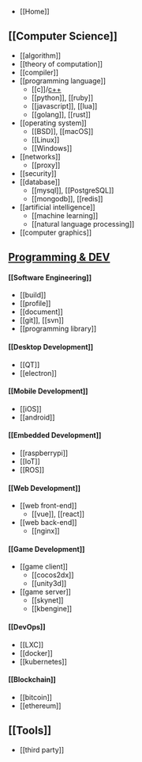 - [[Home]]


## [[Computer Science]]
- [[algorithm]]
- [[theory of computation]]
- [[compiler]]
- [[programming language]]
  - [[c]]/[c++](cpp)
  - [[python]], [[ruby]]
  - [[javascript]], [[lua]]
  - [[golang]], [[rust]]
- [[operating system]]
  - [[BSD]], [[macOS]]
  - [[Linux]]
  - [[Windows]]
- [[networks]]
  - [[proxy]]
- [[security]]
- [[database]]
  - [[mysql]], [[PostgreSQL]]
  - [[mongodb]], [[redis]]
- [[artificial intelligence]]
  - [[machine learning]]
  - [[natural language processing]]
- [[computer graphics]]


## [Programming & DEV](programming-and-development)
#### [[Software Engineering]]
- [[build]]
- [[profile]]
- [[document]]
- [[git]], [[svn]]
- [[programming library]]
#### [[Desktop Development]]
- [[QT]]
- [[electron]]
#### [[Mobile Development]]
- [[iOS]]
- [[android]]
#### [[Embedded Development]]
- [[raspberrypi]]
- [[IoT]]
- [[ROS]]
#### [[Web Development]]
- [[web front-end]]
  - [[vue]], [[react]]
- [[web back-end]]
  - [[nginx]]
#### [[Game Development]]
- [[game client]]
  - [[cocos2dx]]
  - [[unity3d]]
- [[game server]]
  - [[skynet]]
  - [[kbengine]]
#### [[DevOps]]
- [[LXC]]
- [[docker]]
- [[kubernetes]]
#### [[Blockchain]]
- [[bitcoin]]
- [[ethereum]]


## [[Tools]]
- [[third party]]
